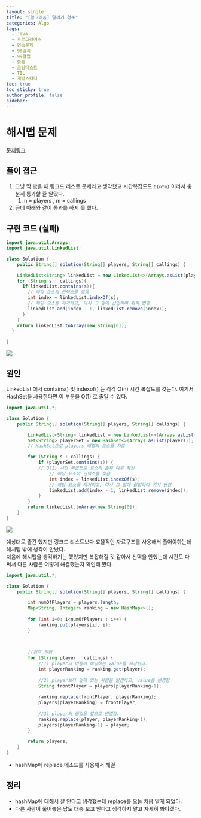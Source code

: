 ```yaml
---
layout: single
title: "[알고리즘] 달리기 경주"
categories: Algo
tags:
  - Java
  - 프로그래머스
  - 연습문제
  - 99일지
  - 99클럽
  - 항해
  - 코딩테스트
  - TIL
  - 개발스터디
toc: true
toc_sticky: true
author_profile: false
sidebar:
---
```


# 해시맵 문제

[문제링크](https://school.programmers.co.kr/learn/courses/30/lessons/178871?language=java)

## 풀이 접근

1. 그냥 딱 봤을 때 링크드 리스트 문제라고 생각했고 시간복잡도도 `O(n*m)` 이라서 충분히 통과할 줄 알았다.
	1. n = players , m = callings
2. 근데 아래와 같이 통과를 하지 못 했다.

## 구현 코드 (실패)

```java
import java.util.Arrays;
import java.util.LinkedList;

class Solution {
    public String[] solution(String[] players, String[] callings) {

    LinkedList<String> linkedList = new LinkedList<>(Arrays.asList(players));
    for (String s : callings){
      if(linkedList.contains(s)){
        // 해당 요소의 인덱스를 찾음
        int index = linkedList.indexOf(s);
        // 해당 요소를 제거하고, 다시 그 앞에 삽입하여 위치 변경
        linkedList.add(index - 1, linkedList.remove(index));
      }
    }
    return linkedList.toArray(new String[0]);
  }

}

```

![](https://i.imgur.com/fRiaEob.png)

## 원인

LinkedList 에서 contains() 및 indexof() 는 각각 O(n) 시간 복잡도를 갖는다. 여기서 HashSet을 사용한다면 이 부분을 O(1) 로 줄일 수 있다.

```java
import java.util.*;

class Solution {
    public String[] solution(String[] players, String[] callings) {

        LinkedList<String> linkedList = new LinkedList<>(Arrays.asList(players));
        Set<String> playerSet = new HashSet<>(Arrays.asList(players)); 
        // HashSet으로 players 배열의 요소를 저장

        for (String s : callings) {
            if (playerSet.contains(s)) { 
            // O(1) 시간 복잡도로 요소의 존재 여부 확인
                // 해당 요소의 인덱스를 찾음
                int index = linkedList.indexOf(s);
                // 해당 요소를 제거하고, 다시 그 앞에 삽입하여 위치 변경
                linkedList.add(index - 1, linkedList.remove(index));
            }
        }
        return linkedList.toArray(new String[0]);
    }
}
```

![](https://i.imgur.com/wArCS2q.png)

예상대로 줄긴 했지만 링크드 리스트보다 효율적인 자료구조를 사용해서 풀어야하는데 해시맵 밖에 생각이 안났다.   
처음에 해시맵을 생각하기는 했었지만 복잡해질 것 같아서 선택을 안했는데 시간도 다 써서 다른 사람은 어떻게 해결했는지 확인해 봤다.   

```java
import java.util.*;

class Solution {
    public String[] solution(String[] players, String[] callings) {

        int numOfPlayers = players.length;
        Map<String, Integer> ranking = new HashMap<>();
        
        for (int i=0; i<numOfPlayers ; i++) {
            ranking.put(players[i], i);
        }
        

        
        //경주 진행
        for (String player : callings) {
            //1) player의 이름에 해당하는 value를 저장한다. 
            int playerRanking = ranking.get(player);
            
            //2) player보다 앞에 있는 사람을 발견하고, value를 변경함
            String frontPlayer = players[playerRanking-1];
            
            ranking.replace(frontPlayer, playerRanking);
            players[playerRanking] = frontPlayer;
            
            //3) player의 랭킹을 앞으로 변경함.
            ranking.replace(player, playerRanking-1);
            players[playerRanking-1] = player; 
        }
        
        return players;
    }
}
```

- hashMap에 replace 메소드를 사용해서 해결
## 정리

- hashMap에 대해서 잘 안다고 생각했는데 replace를 오늘 처음 알게 되었다. 
- 다른 사람이 풀어놓은 답도 대충 보고 안다고 생각하지 말고 자세히 봐야겠다.






